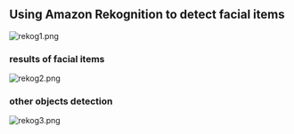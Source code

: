 ## Using Amazon Rekognition to detect facial items
![rekog1.png](/images/rekog1.png)<br>
### results of facial items
![rekog2.png](/images/rekog2.png)<br>
### other objects detection
![rekog3.png](/images/rekog3.png)<br>
